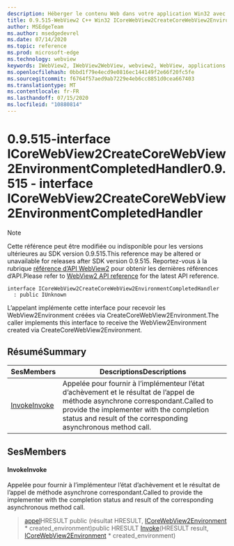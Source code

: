 ```yaml
---
description: Héberger le contenu Web dans votre application Win32 avec le contrôle Microsoft Edge WebView2
title: 0.9.515-WebView2 C++ Win32 ICoreWebView2CreateCoreWebView2EnvironmentCompletedHandler
author: MSEdgeTeam
ms.author: msedgedevrel
ms.date: 07/14/2020
ms.topic: reference
ms.prod: microsoft-edge
ms.technology: webview
keywords: IWebView2, IWebView2WebView, webview2, WebView, applications Win32, Win32, Edge, ICoreWebView2, ICoreWebView2Controller, contrôle de navigateur, html Edge
ms.openlocfilehash: 0bbd1f79e4ecd9e0816ec144149f2e66f20fc5fe
ms.sourcegitcommit: f6764f57aed9ab7229e4eb6cc8851d0cea667403
ms.translationtype: MT
ms.contentlocale: fr-FR
ms.lasthandoff: 07/15/2020
ms.locfileid: "10880814"
---
```

# <span data-ttu-id="399de-104">0.9.515-interface ICoreWebView2CreateCoreWebView2EnvironmentCompletedHandler</span><span class="sxs-lookup"><span data-stu-id="399de-104">0.9.515 - interface ICoreWebView2CreateCoreWebView2EnvironmentCompletedHandler</span></span> 

> [!NOTE]
> <span data-ttu-id="399de-105">Cette référence peut être modifiée ou indisponible pour les versions ultérieures au SDK version 0.9.515.</span><span class="sxs-lookup"><span data-stu-id="399de-105">This reference may be altered or unavailable for releases after SDK version 0.9.515.</span></span> <span data-ttu-id="399de-106">Reportez-vous à la rubrique [référence d’API WebView2](../../../webview2-api-reference.md) pour obtenir les dernières références d’API.</span><span class="sxs-lookup"><span data-stu-id="399de-106">Please refer to [WebView2 API reference](../../../webview2-api-reference.md) for the latest API reference.</span></span>

```
interface ICoreWebView2CreateCoreWebView2EnvironmentCompletedHandler
  : public IUnknown
```

<span data-ttu-id="399de-107">L’appelant implémente cette interface pour recevoir les WebView2Environment créées via CreateCoreWebView2Environment.</span><span class="sxs-lookup"><span data-stu-id="399de-107">The caller implements this interface to receive the WebView2Environment created via CreateCoreWebView2Environment.</span></span>

## <span data-ttu-id="399de-108">Résumé</span><span class="sxs-lookup"><span data-stu-id="399de-108">Summary</span></span>

 <span data-ttu-id="399de-109">Ses</span><span class="sxs-lookup"><span data-stu-id="399de-109">Members</span></span>                        | <span data-ttu-id="399de-110">Descriptions</span><span class="sxs-lookup"><span data-stu-id="399de-110">Descriptions</span></span>
--------------------------------|---------------------------------------------
[<span data-ttu-id="399de-111">Invoke</span><span class="sxs-lookup"><span data-stu-id="399de-111">Invoke</span></span>](#invoke) | <span data-ttu-id="399de-112">Appelée pour fournir à l’implémenteur l’état d’achèvement et le résultat de l’appel de méthode asynchrone correspondant.</span><span class="sxs-lookup"><span data-stu-id="399de-112">Called to provide the implementer with the completion status and result of the corresponding asynchronous method call.</span></span>

## <span data-ttu-id="399de-113">Ses</span><span class="sxs-lookup"><span data-stu-id="399de-113">Members</span></span>

#### <span data-ttu-id="399de-114">Invoke</span><span class="sxs-lookup"><span data-stu-id="399de-114">Invoke</span></span> 

<span data-ttu-id="399de-115">Appelée pour fournir à l’implémenteur l’état d’achèvement et le résultat de l’appel de méthode asynchrone correspondant.</span><span class="sxs-lookup"><span data-stu-id="399de-115">Called to provide the implementer with the completion status and result of the corresponding asynchronous method call.</span></span>

> <span data-ttu-id="399de-116">[appel](#invoke)HRESULT public (résultat HRESULT, [ICoreWebView2Environment](icorewebview2environment.md) \* created_environment)</span><span class="sxs-lookup"><span data-stu-id="399de-116">public HRESULT [Invoke](#invoke)(HRESULT result, [ICoreWebView2Environment](icorewebview2environment.md) \* created_environment)</span></span>

